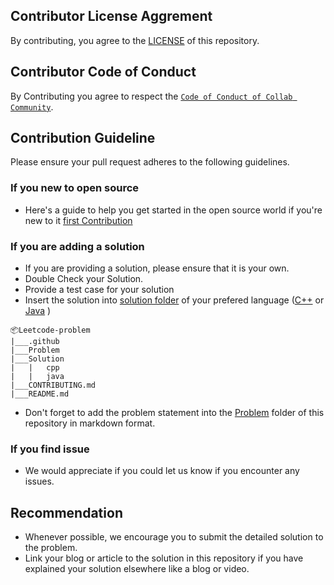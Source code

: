 ## Contributor License Aggrement

By contributing, you agree to the [LICENSE](LICENSE) of this repository.

## Contributor Code of Conduct

By Contributing you agree to respect the [`Code of Conduct of Collab Community`](https://github.com/collab-community/.github/blob/main/.github/CODE_OF_CONDUCT.md).

## Contribution Guideline

Please ensure your pull request adheres to the following guidelines.

### If you new to open source

- Here's a guide to help you get started in the open source world if you're new to it [first Contribution](https://github.com/firstcontributions/first-contributions.git)

### If you are adding a solution

- If you are providing a solution, please ensure that it is your own.
- Double Check your Solution.
- Provide a test case for your solution
- Insert the solution into [solution folder](Solution) of your prefered language ([C++](Solution/cpp) or [Java](Solution/java) )

```
📦Leetcode-problem
|___.github
|___Problem
|___Solution
|   |   cpp
|   |   java
|___CONTRIBUTING.md
|___README.md
```
- Don't forget to add the problem statement into the [Problem](Problem) folder of this repository in markdown format.

### If you find issue

- We would appreciate if you could let us know if you encounter any issues.

## Recommendation

- Whenever possible, we encourage you to submit the detailed solution to the problem.
- Link your blog or article to the solution in this repository if you have explained your solution elsewhere like a blog or video.

